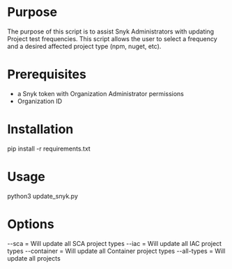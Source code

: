 # Purpose
The purpose of this script is to assist Snyk Administrators with updating Project test frequencies. This script allows the user to select a frequency and a desired affected project type (npm, nuget, etc).

# Prerequisites
- a Snyk token with Organization Administrator permissions
- Organization ID

# Installation
pip install -r requirements.txt

# Usage
python3 update_snyk.py 

# Options
--sca = Will update all SCA project types
--iac = Will update all IAC project types
--container = Will update all Container project types
--all-types = Will update all projects
